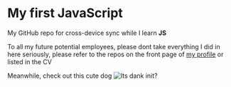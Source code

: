 # My first JavaScript

My GitHub repo for cross-device sync while I learn **JS**

To all my future potential employees, please dont take everything I did in here seriously, please refer to the repos on the front page of [my profile](http://github.com/johrad/) or listed in the CV

Meanwhile, check out this cute dog ![Its dank init?](https://i.pinimg.com/originals/80/ad/b2/80adb290c178e8f407219a481b0a8eae.gif)
